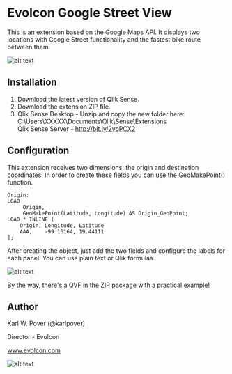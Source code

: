 # Evolcon Google Street View

This is an extension based on the Google Maps API. It displays two locations with Google Street functionality and the fastest bike route between them.

![alt text](https://user-images.githubusercontent.com/30984355/29733767-6d13e388-89b4-11e7-9193-e37c6474ed85.png)


Installation
------------------------

1. Download the latest version of Qlik Sense.
2. Download the extension ZIP file.
3. Qlik Sense Desktop - Unzip and copy the new folder here: C:\Users\XXXXX\Documents\Qlik\Sense\Extensions\
Qlik Sense Server - http://bit.ly/2voPCX2



Configuration
------------------------
This extension receives two dimensions: the origin and destination coordinates. In order to create these fields you can use the GeoMakePoint() function.

```
Origin:
LOAD 
	 Origin,
	 GeoMakePoint(Latitude, Longitude) AS Origin_GeoPoint;
LOAD * INLINE [
	Origin, Longitude, Latitude
    AAA,    -99.16164, 19.44111 
];
```

After creating the object, just add the two fields and configure the labels for each panel. You can use plain text or Qlik formulas.

![alt text](https://user-images.githubusercontent.com/30984355/29734694-609cb062-89b9-11e7-83bd-72b815ae3218.png)

By the way, there's a QVF in the ZIP package with a practical example!



Author
------------------------

Karl W. Pover (@karlpover)

Director - Evolcon

www.evolcon.com

![alt text](https://user-images.githubusercontent.com/30984355/29734838-2993985a-89ba-11e7-8967-67b05472a57c.png)
